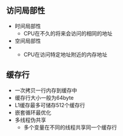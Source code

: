 ## 访问局部性
- 时间局部性
	- CPU在不久的将来会访问的相同的地址
- 空间局部性
-  
	- CPU在访问特定地址附近的内存地址

## 缓存行
- 一次拷贝一行内存到缓存中
- 缓存行大小一般为64byte
- L1缓存最多可储存512个缓存行
- 嵌套循环最优化
- 多线程伪共享
	- 多个变量在不同的线程共享同一个缓存行
